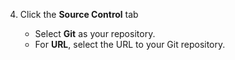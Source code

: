 4.  Click the **Source Control** tab

    -   Select **Git** as your repository.
    -   For **URL**, select the URL to your Git repository.
